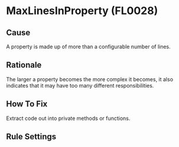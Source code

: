 # MaxLinesInProperty (FL0028)

## Cause

A property is made up of more than a configurable number of lines.

## Rationale

The larger a property becomes the more complex it becomes, it also indicates that it may have too many different responsibilities.

## How To Fix

Extract code out into private methods or functions.

## Rule Settings

